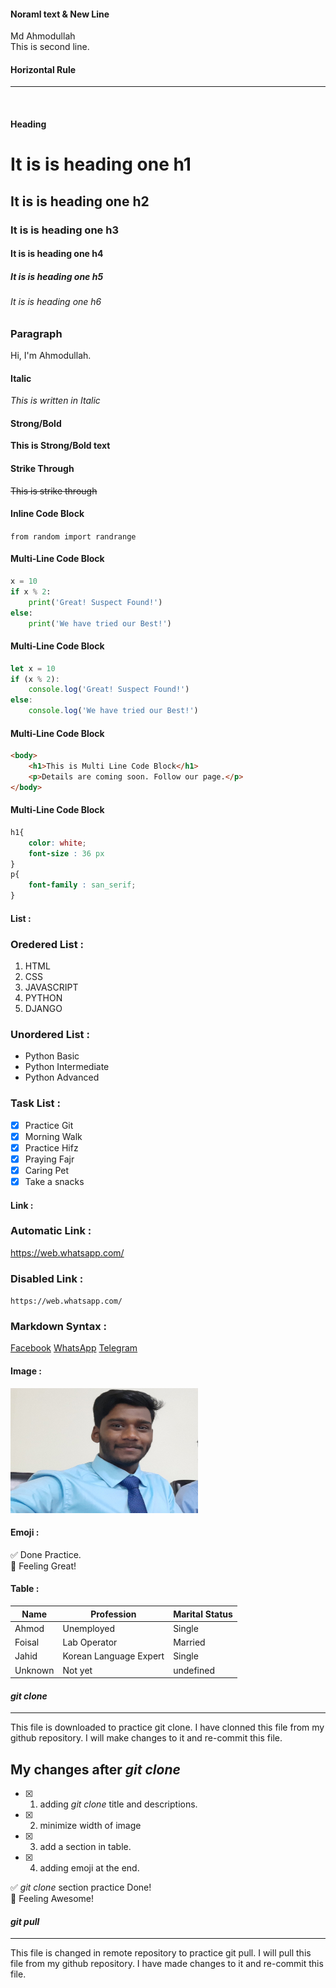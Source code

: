 <!--Markdown Practce-->

#### Noraml text & New Line
Md Ahmodullah  
This is second line.

#### Horizontal Rule
---
<br>

#### Heading
# It is is heading one h1
## It is is heading one h2
### It is is heading one h3
#### It is is heading one h4
##### It is is heading one h5
###### It is is heading one h6

### Paragraph
<p> Hi, I'm Ahmodullah.</p>

#### Italic
_This is written in Italic_

#### Strong/Bold
__This is Strong/Bold text__

#### Strike Through
~~This is strike through~~

#### Inline Code Block
`from random import randrange`

#### Multi-Line Code Block
```python
x = 10
if x % 2:
    print('Great! Suspect Found!')
else:
    print('We have tried our Best!')
```

#### Multi-Line Code Block
```javascript
let x = 10
if (x % 2):
    console.log('Great! Suspect Found!')
else:
    console.log('We have tried our Best!')
```

#### Multi-Line Code Block
```HTML
<body>
    <h1>This is Multi Line Code Block</h1>
    <p>Details are coming soon. Follow our page.</p>
</body>
```

#### Multi-Line Code Block
```css
h1{
    color: white;
    font-size : 36 px
}
p{
    font-family : san_serif;
}
```

#### List :

### Oredered List :
1. HTML
2. CSS
3. JAVASCRIPT
4. PYTHON
5. DJANGO

### Unordered List :
- Python Basic
- Python Intermediate
- Python Advanced

### Task List :
- [x] Practice Git
- [x] Morning Walk
- [x] Practice Hifz
- [x] Praying Fajr
- [x] Caring Pet
- [x] Take a snacks

#### Link : 

### Automatic Link :
https://web.whatsapp.com/

### Disabled Link :
`https://web.whatsapp.com/`

### Markdown Syntax :
[Facebook](https://www.youtube.com/)
[WhatsApp](https://www.youtube.com/)
[Telegram](https://www.youtube.com/)


#### Image :
<!--![my_image](./images/resizes-git-pro.jpg)-->

<img src='./images/resizes-git-pro.jpg' height="200px" width="300px" title="my_image">


#### Emoji :
✅ Done Practice.  
🥰 Feeling Great!

#### Table :

| Name | Profession | Marital Status |
| ---- | ---------- | -------------- |
| Ahmod | Unemployed | Single |  
| Foisal | Lab Operator | Married |  
| Jahid | Korean Language Expert | Single|
| Unknown | Not yet | undefined|

#### _git clone_
---
<p>This file is downloaded to practice git clone. I have clonned this file from my github repository. I will make changes to it and re-commit this file.</p>

## My changes after _git clone_  

-[x] 1. adding _git clone_ title and descriptions.  
-[x] 2. minimize width of image  
-[x] 3. add a section in table.  
-[x] 4. adding emoji at the end.

✅ _git clone_ section practice Done!   
🥰 Feeling Awesome!

#### _git pull_
---
<p>This file is changed in remote repository to practice git pull. I will pull this file from my github repository. I have made changes to it and re-commit this file.</p>
